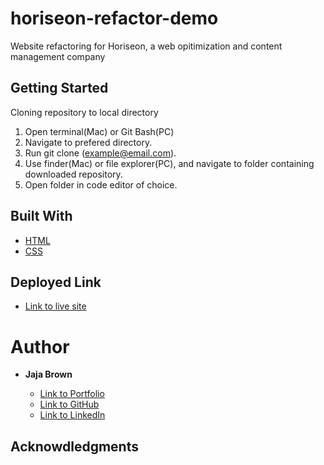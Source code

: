 # horiseon-refactor-demo

Website refactoring for Horiseon, a web opitimization and content management company

## Getting Started

Cloning repository to local directory

1. Open terminal(Mac) or Git Bash(PC)
2. Navigate to prefered directory.
3. Run git clone <url> (example@email.com).
4. Use finder(Mac) or file explorer(PC), and navigate to folder containing downloaded repository.
5. Open folder in code editor of choice.

## Built With

* [HTML](https://developer.mozilla.org/en-US/docs/Web/HTML)
* [CSS](https://developer.mozilla.org/en-US/docs/Web/CSS)

## Deployed Link

* [Link to live site](https://jbrown827.github.io/horiseon-refactor-demo/)

# Author

* **Jaja Brown**

    * [Link to Portfolio]()
    * [Link to GitHub](https://github.com/jbrown827)
    * [Link to LinkedIn](https://www.linkedin.com/in/jaja-brown-a42261201/)

## Acknowdledgments